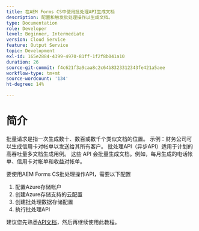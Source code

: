 ```yaml
---
title: 在AEM Forms CS中使用批处理API生成文档
description: 配置和触发批处理操作以生成文档。
type: Documentation
role: Developer
level: Beginner, Intermediate
version: Cloud Service
feature: Output Service
topic: Development
exl-id: 165e2884-4399-4970-81ff-1f2f8b041a10
duration: 26
source-git-commit: f4c621f3a9caa8c2c64b8323312343fe421a5aee
workflow-type: tm+mt
source-wordcount: '134'
ht-degree: 14%

---
```


# 简介

批量请求是指一次生成数十、数百或数千个类似文档的位置。 示例：财务公司可以生成信用卡对帐单以发送给其所有客户。
批处理API（异步API）适用于计划的高吞吐量多文档生成用例。 这些 API 会批量生成文档。例如，每月生成的电话帐单、信用卡对帐单和收益对帐单。

要使用AEM Forms CS批处理操作API，需要以下配置

1. 配置Azure存储帐户
1. 创建Azure存储支持的云配置
1. 创建批处理数据存储配置
1. 执行批处理API

建议您先熟悉[API文档](https://experienceleague.adobe.com/docs/experience-manager-cloud-service/assets/batch-api.yaml?lang=en)，然后再继续使用此教程。
